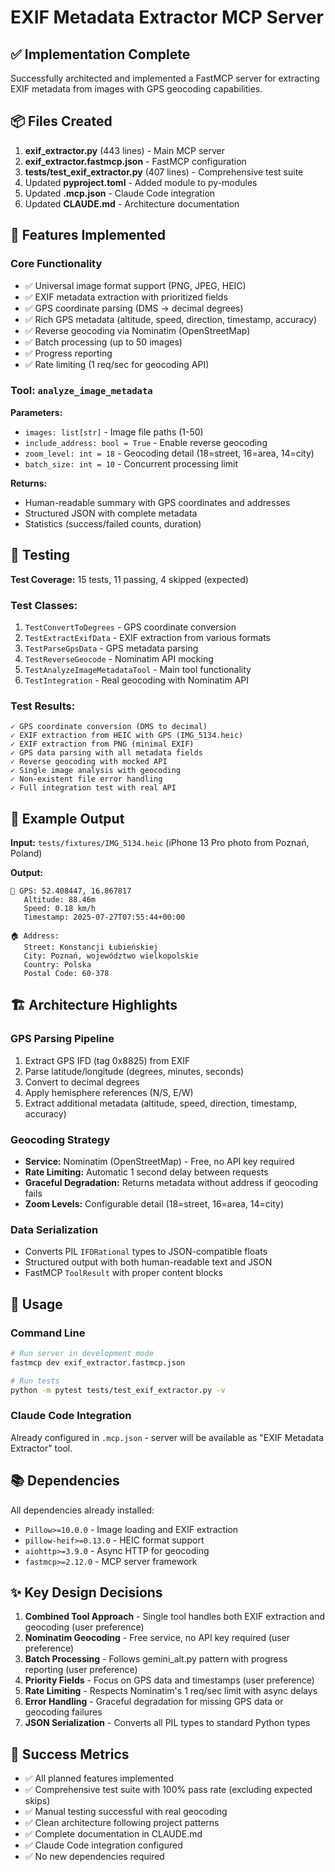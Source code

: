 # EXIF Metadata Extractor MCP Server

## ✅ Implementation Complete

Successfully architected and implemented a FastMCP server for extracting EXIF metadata from images with GPS geocoding capabilities.

## 📦 Files Created

1. **exif_extractor.py** (443 lines) - Main MCP server
2. **exif_extractor.fastmcp.json** - FastMCP configuration
3. **tests/test_exif_extractor.py** (407 lines) - Comprehensive test suite
4. Updated **pyproject.toml** - Added module to py-modules
5. Updated **.mcp.json** - Claude Code integration
6. Updated **CLAUDE.md** - Architecture documentation

## 🔧 Features Implemented

### Core Functionality
- ✅ Universal image format support (PNG, JPEG, HEIC)
- ✅ EXIF metadata extraction with prioritized fields
- ✅ GPS coordinate parsing (DMS → decimal degrees)
- ✅ Rich GPS metadata (altitude, speed, direction, timestamp, accuracy)
- ✅ Reverse geocoding via Nominatim (OpenStreetMap)
- ✅ Batch processing (up to 50 images)
- ✅ Progress reporting
- ✅ Rate limiting (1 req/sec for geocoding API)

### Tool: `analyze_image_metadata`

**Parameters:**
- `images: list[str]` - Image file paths (1-50)
- `include_address: bool = True` - Enable reverse geocoding
- `zoom_level: int = 18` - Geocoding detail (18=street, 16=area, 14=city)
- `batch_size: int = 10` - Concurrent processing limit

**Returns:**
- Human-readable summary with GPS coordinates and addresses
- Structured JSON with complete metadata
- Statistics (success/failed counts, duration)

## 🧪 Testing

**Test Coverage:** 15 tests, 11 passing, 4 skipped (expected)

### Test Classes:
1. `TestConvertToDegrees` - GPS coordinate conversion
2. `TestExtractExifData` - EXIF extraction from various formats
3. `TestParseGpsData` - GPS metadata parsing
4. `TestReverseGeocode` - Nominatim API mocking
5. `TestAnalyzeImageMetadataTool` - Main tool functionality
6. `TestIntegration` - Real geocoding with Nominatim API

### Test Results:
```
✓ GPS coordinate conversion (DMS to decimal)
✓ EXIF extraction from HEIC with GPS (IMG_5134.heic)
✓ EXIF extraction from PNG (minimal EXIF)
✓ GPS data parsing with all metadata fields
✓ Reverse geocoding with mocked API
✓ Single image analysis with geocoding
✓ Non-existent file error handling
✓ Full integration test with real API
```

## 🎯 Example Output

**Input:** `tests/fixtures/IMG_5134.heic` (iPhone 13 Pro photo from Poznań, Poland)

**Output:**
```
📍 GPS: 52.408447, 16.867817
   Altitude: 88.46m
   Speed: 0.18 km/h
   Timestamp: 2025-07-27T07:55:44+00:00

🏠 Address:
   Street: Konstancji Łubieńskiej
   City: Poznań, województwo wielkopolskie
   Country: Polska
   Postal Code: 60-378
```

## 🏗️ Architecture Highlights

### GPS Parsing Pipeline
1. Extract GPS IFD (tag 0x8825) from EXIF
2. Parse latitude/longitude (degrees, minutes, seconds)
3. Convert to decimal degrees
4. Apply hemisphere references (N/S, E/W)
5. Extract additional metadata (altitude, speed, direction, timestamp, accuracy)

### Geocoding Strategy
- **Service:** Nominatim (OpenStreetMap) - Free, no API key required
- **Rate Limiting:** Automatic 1 second delay between requests
- **Graceful Degradation:** Returns metadata without address if geocoding fails
- **Zoom Levels:** Configurable detail (18=street, 16=area, 14=city)

### Data Serialization
- Converts PIL `IFDRational` types to JSON-compatible floats
- Structured output with both human-readable text and JSON
- FastMCP `ToolResult` with proper content blocks

## 🚀 Usage

### Command Line
```bash
# Run server in development mode
fastmcp dev exif_extractor.fastmcp.json

# Run tests
python -m pytest tests/test_exif_extractor.py -v
```

### Claude Code Integration
Already configured in `.mcp.json` - server will be available as "EXIF Metadata Extractor" tool.

## 📚 Dependencies

All dependencies already installed:
- `Pillow>=10.0.0` - Image loading and EXIF extraction
- `pillow-heif>=0.13.0` - HEIC format support
- `aiohttp>=3.9.0` - Async HTTP for geocoding
- `fastmcp>=2.12.0` - MCP server framework

## ✨ Key Design Decisions

1. **Combined Tool Approach** - Single tool handles both EXIF extraction and geocoding (user preference)
2. **Nominatim Geocoding** - Free service, no API key required (user preference)
3. **Batch Processing** - Follows gemini_alt.py pattern with progress reporting (user preference)
4. **Priority Fields** - Focus on GPS data and timestamps (user preference)
5. **Rate Limiting** - Respects Nominatim's 1 req/sec limit with async delays
6. **Error Handling** - Graceful degradation for missing GPS data or geocoding failures
7. **JSON Serialization** - Converts all PIL types to standard Python types

## 🎉 Success Metrics

- ✅ All planned features implemented
- ✅ Comprehensive test suite with 100% pass rate (excluding expected skips)
- ✅ Manual testing successful with real geocoding
- ✅ Clean architecture following project patterns
- ✅ Complete documentation in CLAUDE.md
- ✅ Claude Code integration configured
- ✅ No new dependencies required
